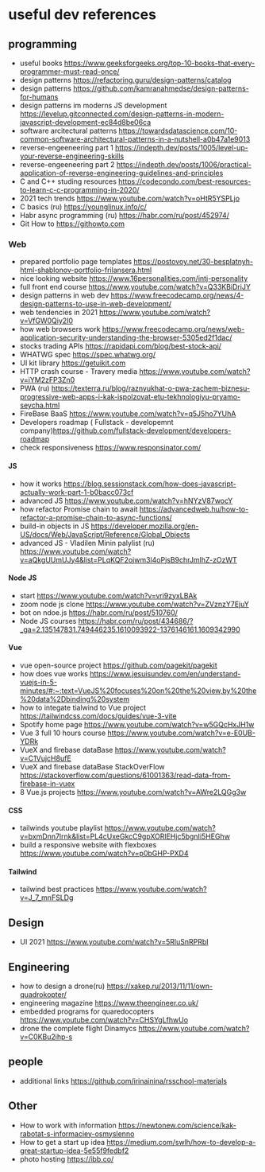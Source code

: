 # useful dev references

## programming 
* useful books https://www.geeksforgeeks.org/top-10-books-that-every-programmer-must-read-once/
* design patterns https://refactoring.guru/design-patterns/catalog
* design patterns https://github.com/kamranahmedse/design-patterns-for-humans
* design patterns im moderns JS development https://levelup.gitconnected.com/design-patterns-in-modern-javascript-development-ec84d8be06ca
* software arcitectural patterns https://towardsdatascience.com/10-common-software-architectural-patterns-in-a-nutshell-a0b47a1e9013
* reverse-engeeneering part 1 https://indepth.dev/posts/1005/level-up-your-reverse-engineering-skills
* reverse-engeeneering part 2 https://indepth.dev/posts/1006/practical-application-of-reverse-engineering-guidelines-and-principles
* C and C++ studing resources https://codecondo.com/best-resources-to-learn-c-c-programming-in-2020/
* 2021 tech trends https://www.youtube.com/watch?v=oHtR5YSPLjo
* С basics (ru) https://younglinux.info/c/
* Habr async programming (ru) https://habr.com/ru/post/452974/
* Git How to https://githowto.com

### Web
* prepared portfolio page templates https://postovoy.net/30-besplatnyh-html-shablonov-portfolio-frilansera.html
* nice looking website https://www.16personalities.com/intj-personality
* full front end course https://www.youtube.com/watch?v=Q33KBiDriJY
* design patterns in web dev https://www.freecodecamp.org/news/4-design-patterns-to-use-in-web-development/
* web tendencies in 2021 https://www.youtube.com/watch?v=VfGW0Qiy2I0
* how web browsers work https://www.freecodecamp.org/news/web-application-security-understanding-the-browser-5305ed2f1dac/
* stocks trading APIs https://rapidapi.com/blog/best-stock-api/
* WHATWG spec https://spec.whatwg.org/
* UI kit library https://getuikit.com
* HTTP crash course - Travery media https://www.youtube.com/watch?v=iYM2zFP3Zn0
* PWA (ru) https://texterra.ru/blog/raznyukhat-o-pwa-zachem-biznesu-progressive-web-apps-i-kak-ispolzovat-etu-tekhnologiyu-pryamo-seycha.html
* FireBase BaaS https://www.youtube.com/watch?v=q5J5ho7YUhA
* Developers roadmap ( Fullstack - developemnt company)https://github.com/fullstack-development/developers-roadmap
* check responsiveness https://www.responsinator.com/
  
 #### JS 
* how it works https://blog.sessionstack.com/how-does-javascript-actually-work-part-1-b0bacc073cf
* advanced JS https://www.youtube.com/watch?v=hNYzV87wocY
* how refactor Promise chain to await https://advancedweb.hu/how-to-refactor-a-promise-chain-to-async-functions/
* build-in objects in JS https://developer.mozilla.org/en-US/docs/Web/JavaScript/Reference/Global_Objects
* advanced JS - Vladilen Minin palylist (ru) https://www.youtube.com/watch?v=aQkgUUmUJy4&list=PLqKQF2ojwm3l4oPjsB9chrJmlhZ-zOzWT
 
 #### Node JS 
 * start https://www.youtube.com/watch?v=vri9zyxLBAk
 * zoom node js clone https://www.youtube.com/watch?v=ZVznzY7EjuY
 * bot on ndoe.js https://habr.com/ru/post/510760/
 * Node JS courses https://habr.com/ru/post/434686/?_ga=2.135147831.749446235.1610093922-1376146161.1609342990
 
 #### Vue
* vue open-source project https://github.com/pagekit/pagekit
* how does vue works https://www.jesuisundev.com/en/understand-vuejs-in-5-minutes/#:~:text=VueJS%20focuses%20on%20the%20view,by%20the%20data%2Dbinding%20system
* how to integate tialwind to Vue project https://tailwindcss.com/docs/guides/vue-3-vite
* Spotify home page https://www.youtube.com/watch?v=w5GQcHxJH1w
* Vue 3 full 10 hours course https://www.youtube.com/watch?v=e-E0UB-YDRk
* VueX and firebase dataBase https://www.youtube.com/watch?v=C1VujcH8ufE
* VueX and firebase dataBase StackOverFlow https://stackoverflow.com/questions/61001363/read-data-from-firebase-in-vuex
* 8 Vue.js projects https://www.youtube.com/watch?v=AWre2LQGg3w

#### CSS
* tailwinds youtube playlist https://www.youtube.com/watch?v=bxmDnn7lrnk&list=PL4cUxeGkcC9gpXORlEHjc5bgnIi5HEGhw
* build a responsive website with flexboxes https://www.youtube.com/watch?v=p0bGHP-PXD4

#### Tailwind
* tailwind best practices https://www.youtube.com/watch?v=J_7_mnFSLDg

## Design 
* UI 2021 https://www.youtube.com/watch?v=5RluSnRPRbI

## Engineering
* how to design a drone(ru) https://xakep.ru/2013/11/11/own-quadrokopter/
* engineering magazine https://www.theengineer.co.uk/
* embedded programs for quaredocopters https://www.youtube.com/watch?v=CHSYgLfhwUo
* drone the complete flight Dinamycs https://www.youtube.com/watch?v=C0KBu2ihp-s

## people 
* additional links https://github.com/irinainina/rsschool-materials

## Other
* How to work with information https://newtonew.com/science/kak-rabotat-s-informaciey-osmyslenno
* How to get a start up idea https://medium.com/swlh/how-to-develop-a-great-startup-idea-5e55f9fedbf2
* photo hosting https://ibb.co/
